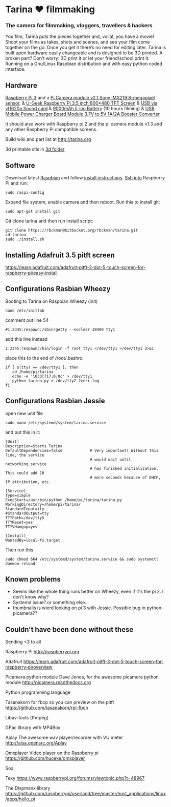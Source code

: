 # Tarina ♥ filmmaking #
### The camera for filmmaking, vloggers, travellers & hackers ###
You film, Tarina puts the pieces together and, voilá!, you have a movie! Shoot your films as takes, shots and scenes, and see your film come together on the go. Once you get it there’s no need for editing later. Tarina is built upon hardware easily changeable and is designed to be 3D printed. A broken part? Don't worry: 3D print it or let your friend/school print it. Running on a Gnu/Linux Raspbian distribution and with easy python coded interface.

## Hardware ##
[Raspberry Pi 3](https://www.raspberrypi.org/products/raspberry-pi-3-model-b/) and a [Pi Camera module v2.1 Sony IMX219 8-megapixel sensor](https://www.raspberrypi.org/products/camera-module-v2/), & [U-Geek Raspberry Pi 3.5 inch 800*480 TFT Screen](https://www.aliexpress.com/store/product/U-Geek-Raspberry-Pi-3-5-inch-800-480-TFT-Screen-HD-HighSpeed-LCD-Module-3/1954241_32672157641.html) & [USB via vt1620a Sound card](https://www.aliexpress.com/item/Professional-External-USB-Sound-Card-Adapter-Virtual-7-1-Channel-3D-Audio-with-3-5mm-Headset/32588038556.html?spm=2114.01010208.8.8.E8ZKLB) & [9000mAh li-ion Battery](https://www.aliexpress.com/item/3-7v-9000mAh-capacity-18650-Rechargeable-lithium-battery-pack-18650-jump-starter/32619902319.html?spm=2114.13010608.0.0.XcKleV) (10 hours filming) & [USB Mobile Power Charger Board Module 3.7V to 5V 1A/2A Booster Converter](http://www.ebay.com/itm/321977677010?_trksid=p2057872.m2749.l2649&ssPageName=STRK%3AMEBIDX%3AIT)

It should also work with Raspberry pi 2 and the pi camera module v1.3 and any other Raspberry Pi compatible screens.

Build wiki and part list at http://tarina.org

3d printable stls in [3d folder](https://bitbucket.org/rbckman/tarina)

## Software ##
Download latest [Raspbian](https://www.raspberrypi.org/downloads/raspbian/) and follow [install instructions](https://www.raspberrypi.org/documentation/installation/installing-images/README.md).
[Ssh into](https://www.raspberrypi.org/documentation/remote-access/ssh/) Raspberry Pi and run:
```
sudo raspi-config
```
Expand file system, enable camera and then reboot.
Run this to install git:
```
sudo apt-get install git
```
Git clone tarina and then run install script:
```
git clone https://rbckman@bitbucket.org/rbckman/tarina.git
cd tarina
sudo ./install.sh
```

## Installing Adafruit 3.5 pitft screen ##
https://learn.adafruit.com/adafruit-pitft-3-dot-5-touch-screen-for-raspberry-pi/easy-install

## Configurations Rasbian Wheezy ##
Booting to Tarina on Raspbian Wheezy (init)
```
nano /etc/inittab
```
comment out line 54
```
#1:2345:respawn:/sbin/getty --noclear 38400 tty1
```
add this line instead
```
1:2345:respawn:/bin/login -f root tty1 </dev/tty1 >/dev/tty1 2>&1
```
place this to the end of /root/.bashrc:
```
if [ $(tty) == /dev/tty1 ]; then
   cd /home/pi/tarina
   echo -e '\033[?17;0;0c' > /dev/tty1
   python tarina.py > /dev/tty2 2>err.log
fi
```
## Configurations Rasbian Jessie ##
open new unit file
```
sudo nano /etc/systemd/system/tarina.service
```
and put this in it:
```
[Unit]
Description=Starts Tarina
DefaultDependencies=false            # Very important! Without this line, the service 
                                     # would wait until networking.service
                                     # has finished initialization. This could add 10 
                                     # more seconds because of DHCP, IP attribution, etc.

[Service]
Type=simple
ExecStart=/usr/bin/python /home/pi/tarina/tarina.py
WorkingDirectory=/home/pi/tarina/
StandardInput=tty
#StandardOutput=tty
TTYPath=/dev/tty5
TTYReset=yes
TTYVHangup=yes

[Install]
WantedBy=local-fs.target
```
Then run this
```
sudo chmod 664 /etc/systemd/system/tarina.service && sudo systemctl daemon-reload
```

## Known problems ##

* Seems like the whole thing runs better on Wheezy, even if it's the pi 2. I don't know why?
* Systemd issue? or something else...
* thumbnails is wierd looking on pi 3 with Jessie. Possible bug in python-picamera??

## Couldn't have been done without these ##
Sending <3 to all

Raspberry Pi
http://raspberrypi.org

Adafruit
https://learn.adafruit.com/adafruit-pitft-3-dot-5-touch-screen-for-raspberry-pi/overview

Picamera python module
Dave Jones, for the awesome picamera python module
http://picamera.readthedocs.org

Python programming language

Tasanakorn for fbcp so you can preview on the pitft
https://github.com/tasanakorn/rpi-fbcp

Libav-tools (ffmpeg)

GPac library with MP4Box

Aplay
The awesome wav player/recorder with VU meter
http://alsa.opensrc.org/Aplay

Omxplayer
Video player on the Raspberry pi
https://github.com/huceke/omxplayer

Sox

Texy
https://www.raspberrypi.org/forums/viewtopic.php?t=48967

The Dispmanx library
https://github.com/raspberrypi/userland/tree/master/host_applications/linux/apps/hello_pi